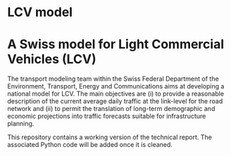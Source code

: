# LCV model
# A Swiss model for Light Commercial Vehicles (LCV)

The transport modeling team within the Swiss Federal Department of the Environment, Transport, Energy and Communications aims at developing a national model for LCV. The main objectives are (i) to provide a reasonable description of the current average daily traffic at the link-level for the road network and (ii) to permit the translation of long-term demographic and economic projections into traffic forecasts suitable for infrastructure planning.

This repository contains a working version of the technical report. The associated Python code will be added once it is cleaned.

